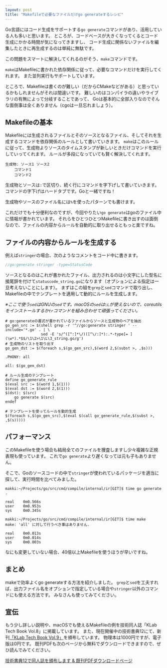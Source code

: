 ```yaml
---
layout: post
title: "Makefileで必要なファイルだけgo generateするレシピ"
---
```


Go言語にはコード生成をサポートする`go generate`コマンドがあり、活用している人も多いと思います。
ところが、コードベースが大きくなってくるとコード生成にかかる時間が気になってきますし、
コード生成に関係ないファイルを編集したときに再生成するのは単純に無駄です。

この問題をスマートに解決してくれるのがそう、`make`コマンドです。

`make`はMakefileに書かれた依存関係に従って、必要なコマンドだけを実行してくれます。
また並列実行もサポートしています。

ところで、Makefileは書くのが難しい（だからCMakeなどがある）と思っているかもしれませんがそれは間違いです。
難しいのはコンパイラの違いやライブラリの有無によって分岐することであって、
Goは基本的に全部入りなのでそんな面倒事は全くありません（cgoは一旦忘れましょう）。

## Makefileの基本

Makefileには生成されるファイルとそのソースとなるファイル、そしてそれを生成するコマンドを依存関係のルールとして書いていきます。
`make`はこのルールに従って、生成物よりソースのタイムスタンプが新しいときだけコマンドを実行していってくれます。
ルールが多段になっていても賢く解決してくれます。

```make
生成物: ソース1 ソース2
	コマンド1
	コマンド2
```

生成物とソースは`:`で区切り、続く行にコマンドを字下げして書いていきます。
コマンドの字下げはハードタブです。Goと一緒ですね！

生成物やソースのファイル名には`%`を使ったパターンでも書けます。

これだけでも十分便利なのですが、今回やりたい`go generate`はgoのファイル中に情報が書かれています。
それらをひとつひとつMakefileに書き出すのは面倒なので、ファイルの内容からルールを自動的に取り出せるともっと楽ですね。

## ファイルの内容からルールを生成する

例えば`stringer`の場合、次のようなコメントをコード中に書きます。

```go
//go:generate stringer -type=StatusCode
```

ソースとなるのはこれが書かれたファイル、出力されるのは小文字にした型名に接尾辞を付けて`statuscode_string.go`になります（オプションによる指定は一旦考えないことにします）。
まずはこの組を`grep`と`sed`コマンドで取り出し、Makefileの中でテンプレートを適用して動的にルールを生成します。

_※ここで使う`sed`はGNUの`sed`です。macOSの`sed`は`\L`が使えないので、coreutilsをインストールするか`tr`コマンドを組み合わせて頑張ってください。_

```gnumake
# go:generateの書式が書かれているファイルからソースと生成物のペアを抽出
go_gen_src := $(shell grep -r '^//go:generate stringer ' --include='*.go' . | \
                sed -E 's/^([^:]*\/)([^\/:]*):.*-type[= ](\w*).*$$/\1\2>\1\L\3_string.go/g')
# 生成物のリストを取り出す
go_gen_dst := $(foreach s,$(go_gen_src),$(word 2,$(subst >, ,$s)))

.PHONY: all

all: $(go_gen_dst)

# ルール生成のテンプレート
define go_generate_rule
$(eval src := $(word 1,$(1)))
$(eval dst := $(word 2,$(1)))
$(dst): $(src)
	go generate $(src)
endef

# テンプレートを使ってルールを動的生成
$(foreach s,$(go_gen_src),$(eval $(call go_generate_rule,$(subst >, ,$(s)))))
```

## パフォーマンス

このMakefileを使う場合も結局全てのファイルを捜査しますし少々複雑な正規表現も使っています。
これで`go generate`より遅くなっては元も子もありません。

そこで、Goのソースコードの中で`stringer`が使われているパッケージを適当に探して、実行時間を比べてみました。

```console
makki:~/Projects/go/src/cmd/compile/internal/ir[GIT]$ time go generate .

real    0m0.566s
user    0m0.953s
sys     0m0.345s

makki:~/Projects/go/src/cmd/compile/internal/ir[GIT]$ time make
make: 'all' に対して行うべき事はありません.

real    0m0.013s
user    0m0.014s
sys     0m0.003s
```

なにも変更していない場合、40倍以上Makefileを使うほうが早いですね。


## まとめ

makeで効率よくgo generateする方法を紹介しました。
`grep`と`sed`を工夫すれば、出力ファイル名をオプションで指定している場合や`stringer`以外のコマンドにも使える方法です。
みなさんも使ってみてください。

## 宣伝

もう少し詳しい説明や、macOSでも使えるMakefileの例を技術同人誌「KLab Tech Book Vol.8」に掲載しています。
また、現在開催中の技術書典12にて、新刊[「KLab Tech Book Vol.9」](https://techbookfest.org/product/6349425553178624?productVariantID=6307395993075712)を頒布しています。
物理本は1000円ですが、電子版は0円です。
既刊PDFも次のページから無料でダウンロードできますので、ぜひ読んでみてください。

[技術書典12で同人誌を頒布します & 既刊PDFダウンロードページ](https://www.klab.com/jp/blog/tech/2022/tbf12.html)
